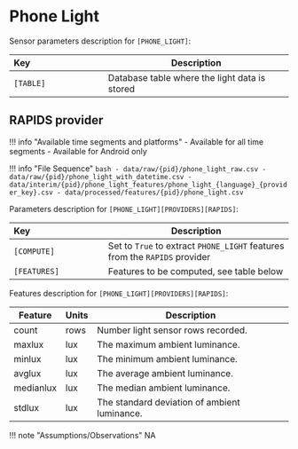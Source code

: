 # Phone Light

Sensor parameters description for `[PHONE_LIGHT]`:

|Key&nbsp;&nbsp;&nbsp;&nbsp;&nbsp;&nbsp;&nbsp;&nbsp;&nbsp;&nbsp;&nbsp;&nbsp;&nbsp;&nbsp;&nbsp;&nbsp;&nbsp;&nbsp;&nbsp;&nbsp;&nbsp;&nbsp;&nbsp;&nbsp;&nbsp;&nbsp;&nbsp;&nbsp;&nbsp;            | Description |
|----------------|-----------------------------------------------------------------------------------------------------------------------------------
|`[TABLE]`| Database table where the light data is stored

## RAPIDS provider

!!! info "Available time segments and platforms"
    - Available for all time segments
    - Available for Android only

!!! info "File Sequence"
    ```bash
    - data/raw/{pid}/phone_light_raw.csv
    - data/raw/{pid}/phone_light_with_datetime.csv
    - data/interim/{pid}/phone_light_features/phone_light_{language}_{provider_key}.csv
    - data/processed/features/{pid}/phone_light.csv
    ```


Parameters description for `[PHONE_LIGHT][PROVIDERS][RAPIDS]`:

|Key&nbsp;&nbsp;&nbsp;&nbsp;&nbsp;&nbsp;&nbsp;&nbsp;&nbsp;&nbsp;&nbsp;&nbsp;&nbsp;&nbsp;&nbsp;&nbsp;&nbsp;&nbsp;&nbsp;&nbsp;&nbsp;&nbsp;&nbsp;&nbsp;&nbsp;&nbsp;&nbsp;&nbsp;&nbsp;            | Description |
|----------------|-----------------------------------------------------------------------------------------------------------------------------------
|`[COMPUTE]`| Set to `True` to extract `PHONE_LIGHT` features from the `RAPIDS` provider|
|`[FEATURES]` |         Features to be computed, see table below


Features description for `[PHONE_LIGHT][PROVIDERS][RAPIDS]`:

|Feature                    |Units      |Description|
|-------------------------- |---------- |---------------------------|
|count       |rows    | Number light sensor rows recorded.
|maxlux      |lux     | The maximum ambient luminance.
|minlux      |lux     | The minimum ambient luminance.
|avglux      |lux     | The average ambient luminance.
|medianlux   |lux     | The median ambient luminance.
|stdlux      |lux     | The standard deviation of ambient luminance.

!!! note "Assumptions/Observations"
    NA

